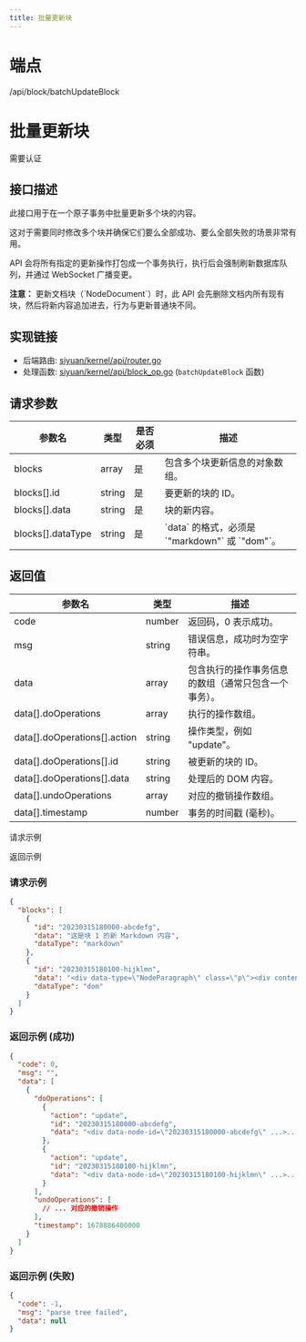 ```yaml
---
title: 批量更新块
---
```

# 端点

/api/block/batchUpdateBlock

# 批量更新块

需要认证

## 接口描述

此接口用于在一个原子事务中批量更新多个块的内容。

这对于需要同时修改多个块并确保它们要么全部成功、要么全部失败的场景非常有用。

API 会将所有指定的更新操作打包成一个事务执行，执行后会强制刷新数据库队列，并通过 WebSocket 广播变更。

**注意：** 更新文档块（\`NodeDocument\`）时，此 API 会先删除文档内所有现有块，然后将新内容追加进去，行为与更新普通块不同。

## 实现链接

-   后端路由: [siyuan/kernel/api/router.go](https://github.com/siyuan-note/siyuan/blob/master/kernel/api/router.go)
-   处理函数: [siyuan/kernel/api/block\_op.go](https://github.com/siyuan-note/siyuan/blob/master/kernel/api/block_op.go#L22) (`batchUpdateBlock` 函数)

## 请求参数

| 参数名 | 类型 | 是否必须 | 描述 |
| --- | --- | --- | --- |
| blocks | array | 是 | 包含多个块更新信息的对象数组。 |
| blocks\[\].id | string | 是 | 要更新的块的 ID。 |
| blocks\[\].data | string | 是 | 块的新内容。 |
| blocks\[\].dataType | string | 是 | \`data\` 的格式，必须是 \`"markdown"\` 或 \`"dom"\`。 |

## 返回值

| 参数名 | 类型 | 描述 |
| --- | --- | --- |
| code | number | 返回码，0 表示成功。 |
| msg | string | 错误信息，成功时为空字符串。 |
| data | array | 包含执行的操作事务信息的数组（通常只包含一个事务）。 |
| data\[\].doOperations | array | 执行的操作数组。 |
| data\[\].doOperations\[\].action | string | 操作类型，例如 "update"。 |
| data\[\].doOperations\[\].id | string | 被更新的块的 ID。 |
| data\[\].doOperations\[\].data | string | 处理后的 DOM 内容。 |
| data\[\].undoOperations | array | 对应的撤销操作数组。 |
| data\[\].timestamp | number | 事务的时间戳 (毫秒)。 |

请求示例

返回示例

### 请求示例

```json
{
  "blocks": [
    {
      "id": "20230315180000-abcdefg",
      "data": "这是块 1 的新 Markdown 内容",
      "dataType": "markdown"
    },
    {
      "id": "20230315180100-hijklmn",
      "data": "<div data-type=\"NodeParagraph\" class=\"p\"><div contenteditable=\"true\">这是块 2 的新 DOM 内容</div></div>",
      "dataType": "dom"
    }
  ]
}
```

### 返回示例 (成功)

```json
{
  "code": 0,
  "msg": "",
  "data": [
    {
      "doOperations": [
        {
          "action": "update",
          "id": "20230315180000-abcdefg",
          "data": "<div data-node-id=\"20230315180000-abcdefg\" ...>...</div>"
        },
        {
          "action": "update",
          "id": "20230315180100-hijklmn",
          "data": "<div data-node-id=\"20230315180100-hijklmn\" ...>...</div>"
        }
      ],
      "undoOperations": [
        // ... 对应的撤销操作
      ],
      "timestamp": 1678886400000
    }
  ]
}
```

### 返回示例 (失败)

```json
{
  "code": -1,
  "msg": "parse tree failed",
  "data": null
}
```

